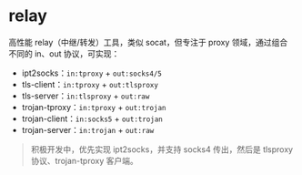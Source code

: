 # relay

高性能 relay（中继/转发）工具，类似 socat，但专注于 proxy 领域，通过组合不同的 in、out 协议，可实现：

- ipt2socks：`in:tproxy` + `out:socks4/5`
- tls-client：`in:tproxy` + `out:tlsproxy`
- tls-server：`in:tlsproxy` + `out:raw`
- trojan-tproxy：`in:tproxy` + `out:trojan`
- trojan-client：`in:socks5` + `out:trojan`
- trojan-server：`in:trojan` + `out:raw`

> 积极开发中，优先实现 ipt2socks，并支持 socks4 传出，然后是 tlsproxy 协议、trojan-tproxy 客户端。
